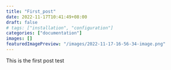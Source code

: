 ```yaml
---
title: "First_post"
date: 2022-11-17T10:41:49+08:00
draft: false
# tags: ["installation", "configuration"]
categories: ["documentation"]
images: []
featuredImagePreview: "/images/2022-11-17-16-56-34-image.png"
---
```


This is the first post test
<!-- ![](/images/blog_1/2022-11-17-16-56-34-image.png)

![](test.png) -->
